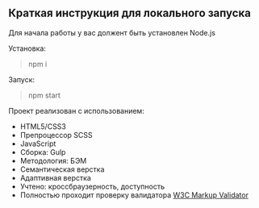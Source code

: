 ## Краткая инструкция для локального запуска
Для начала работы у вас должент быть установлен Node.js

Установка:
> npm i

Запуск:
> npm start

Проект реализован с использованием:
- HTML5/CSS3
- Препроцессор SCSS
- JavaScript
- Сборка: Gulp
- Методология: БЭМ
- Семантическая верстка
- Адаптивная верстка
- Учтено: кроссбраузерность, доступность
- Полностью проходит проверку валидатора [W3C Markup Validator](https://validator.w3.org/)

